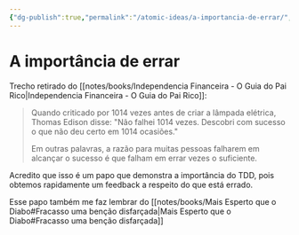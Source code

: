 ```yaml
---
{"dg-publish":true,"permalink":"/atomic-ideas/a-importancia-de-errar/","dgHomeLink":true,"dgPassFrontmatter":false,"dgShowBacklinks":true,"dgShowLocalGraph":false}
---
```



# A importância de errar

Trecho retirado do [[notes/books/Independencia Financeira - O Guia do Pai Rico|Independencia Financeira - O Guia do Pai Rico]]:

> Quando criticado por 1014 vezes antes de criar a lâmpada elétrica, Thomas Edison disse: "Não falhei 1014 vezes. Descobri com sucesso o que não deu certo em 1014 ocasiões."
>
> Em outras palavras, a razão para muitas pessoas falharem em alcançar o sucesso é que falham em errar vezes o suficiente.

Acredito que isso é um papo que demonstra a importância do TDD, pois obtemos rapidamente um feedback a respeito do que está errado.

Esse papo também me faz lembrar do [[notes/books/Mais Esperto que o Diabo#Fracasso uma benção disfarçada|Mais Esperto que o Diabo#Fracasso uma benção disfarçada]]
